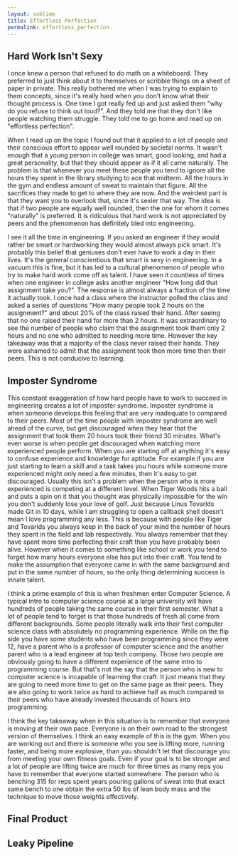 ```yaml
---
layout: sublime
title: Effortless Perfection
permalink: effortless_perfection
---
```


## Hard Work Isn't Sexy

I once knew a person that refused to do math on a whiteboard. They preferred to just think about it to themselves or scribble things on a sheet of paper in private. This really bothered me when I was trying to explain to them concepts, since it's really hard when you don't know what their thought process is. One time I got really fed up and just asked them "why do you refuse to think out loud?". And they told me that they don't like people watching them struggle. They told me to go home and read up on "effortless perfection".

When I read up on the topic I found out that it  applied to a lot of people and their conscious effort to appear well rounded by societal norms. It wasn't enough that a young person in college was smart, good looking, and had a great personality, but that they should appear as if it all came naturally. The problem is that whenever you meet these people you tend to ignore all the hours they spent in the library studying to ace that midterm. All the hours in the gym and endless amount of sweat to maintain that figure. All the sacrifices they made to get to where they are now. And the weirdest part is that they want you to overlook that, since it's sexier that way. The idea is that if two people are equally well rounded, then the one for whom it comes "naturally" is preferred. It is ridiculous that hard work is not appreciated by peers and the phenomenon has definitely bled into engineering.

I see it all the time in engineering. If you asked an engineer if they would rather be smart or hardworking they would almost always pick smart. It's probably this belief that geniuses don't ever have to work a day in their lives. It's the general conscientious that smart is sexy in engineering. In a vacuum this is fine, but it has led to a cultural phenomenon of people who try to make hard work come off as talent. I have seen it countless of times when one engineer in college asks another engineer "How long did that assignment take you?". The response is almost always a fraction of the time it actually took. I once had a class where the instructor polled the class and asked a series of questions "How many people took 2 hours on the assignment?" and about 20% of the class raised their hand. After seeing that no one raised their hand for more than 2 hours. It was extraordinary to see the number of people who claim that the assignment took them only 2 hours and no one who admitted to needing more time. However the key takeaway was that a majority of the class never raised their hands. They were ashamed to admit that the assignment took then more time then their peers. This is not conducive to learning.

## Imposter Syndrome

This constant exaggeration of how hard people have to work to succeed in engineering creates a lot of imposter syndrome. Imposter syndrome is when someone develops this feeling that are very inadequate to compared to their peers. Most of the time people with imposter syndrome are well ahead of the curve, but get discouraged when they hear that the assignment that took them 20 hours took their friend 30 minutes. What's even worse is when people get discouraged when watching more experienced people perform. When you are starting off at anything it's easy to confuse experience and knowledge for aptitude. For example if you are just starting to learn a skill and a task takes you hours while someone more experienced might only need a few minutes, then it's easy to get discouraged. Usually this isn't a problem when the person who is more experienced is competing at a different level. When Tiger Woods hits a ball and puts a spin on it that you thought was physically impossible for the win you don't suddenly lose your love of golf. Just because Linus Tovarlds made Git in 10 days, while I am struggling to open a callback shell doesn't mean I love programming any less. This is because with people like Tiger and Tovarlds you always keep in the back of your mind the number of hours they spent in the field and lab respectively. You always remember that they have spent more time perfecting their craft than you have probably been alive. However when it comes to something like school or work you tend to forget how many hours everyone else has put into their craft. You tend to make the assumption that everyone came in with the same background and put in the same number of hours, so the only thing determining success is innate talent.

I think a prime example of this is when freshmen enter Computer Science. A typical intro to computer science course at a large university will have hundreds of people taking the same course in their first semester. What a lot of people tend to forget is that those hundreds of fresh all come from different backgrounds. Some people literally walk into their first computer science class with absolutely no programming experience. While on the flip side you have some students who have been programming since they were 12, have a parent who is a professor of computer science and the another parent who is a lead engineer at top tech company. Those two people are obviously going to have a different experience of the same intro to programming course. But that's not the say that the person who is new to computer science is incapable of learning the craft. It just means that they are going to need more time to get on the same page as their peers. They are also going to work twice as hard to achieve half as much compared to their peers who have already invested thousands of hours into programming.

I think the key takeaway when in this situation is to remember that everyone is moving at their own pace. Everyone is on their own road to the strongest version of themselves. I think an easy example of this is the gym. When you are working out and there is someone who you see is lifting more, running faster, and being more explosive, than you shouldn't let that discourage you from meeting your own fitness goals. Even if your goal is to be stronger and a lot of people are lifting twice are much for three times as many reps you have to remember that everyone started somewhere. The person who is benching 315 for reps spent years pouring gallons of sweat into that exact same bench to one obtain the extra 50 lbs of lean body mass and the technique to move those weights effectively.

## Final Product


## Leaky Pipeline
